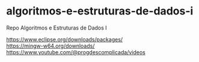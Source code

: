 # algoritmos-e-estruturas-de-dados-i
Repo Algoritmos e Estruturas de Dados I

https://www.eclipse.org/downloads/packages/
<br>https://mingw-w64.org/downloads/
<br>https://www.youtube.com/@progdescomplicada/videos
